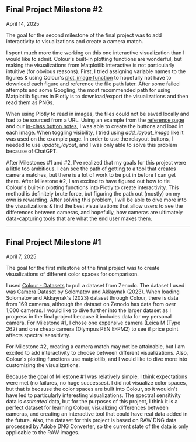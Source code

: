 ## **Final Project Milestone #2**

April 14, 2025

The goal for the second milestone of the final project was to add interactivity to visualizations and create a camera match.

I spent much more time working on this one interactive visualization than I would like to admit. Colour's built-in plotting functions are wonderful, but making the visualizations from Matplotlib interactive is not particularly intuitive (for obvious reasons). First, I tried assigning variable names to the figures & using Colour's [plot_image function](https://colour.readthedocs.io/en/latest/generated/colour.plotting.plot_image.html#colour.plotting.plot_image) to hopefully not have to download each figure and reference the file path later. After some failed attempts and some Googling, the most recommended path for using Matplotlib figures in Plotly is to download/export the visualizations and then read them as PNGs.

When using Plotly to read in images, the files could not be saved locally and had to be sourced from a URL. Using an example from the [reference page](https://plotly.com/python/images/#zoom-on-static-images) and our [in-class button notes](https://github.com/dataesilva/indata_sp25/blob/main/plotly-buttons-prep.ipynb), I was able to create the buttons and load in each image. When toggling visibility, I tried using *add_layout_image* like it was used on the example page. In order to use the relayout buttons, I needed to use *update_layout*, and I was only able to solve this problem because of ChatGPT.

After Milestones #1 and #2, I've realized that my goals for this project were a little too ambitious. I can see the path of getting to a tool that creates camera matches, but there is a lot of work to be put in before I can get there. After Milestone #2, I am excited to have figured out how to tie Colour's built-in plotting functions into Plotly to create interactivity. This method is definitely brute force, but figuring the path out (mostly) on my own is rewarding. After solving this problem, I will be able to dive more into the visualizations & find the best visualizations that allow users to see the differences between cameras, and hopefully, how cameras are ultimately data-capturing tools that are what the end user makes them.

***

## **Final Project Milestone #1**

April 7, 2025

The goal for the first milestone of the final project was to create visualizations of different color spaces for comparison.

I used [Colour - Datasets](https://github.com/colour-science/colour-datasets) to pull a dataset from Zenodo. The dataset I used was [Camera Dataset](https://zenodo.org/records/8314702) by Solomatov and Akkaynak (2023)[](https://color-lab-eilat.github.io/Spectral-sensitivity-estimation-web/). When loading  Solomatov and Akkaynak's (2023) dataset through  Colour, there is data from 169 cameras, although the dataset on Zenodo has data from over 1,000 cameras. I would like to dive further into the larger dataset as I progress in the final project because it includes data for my personal camera. For Milestone #1, I chose one expensive camera (Leica M (Type 262) and one cheap camera (Olympus PEN E-PM2) to see if price point affects spectral sensitivity.

For Milestone #2, creating a camera match may not be attainable, but I am excited to add interactivity to choose between different visualizations. Also, Colour's plotting functions use matplotlib, and I would like to dive more into customizing the visualizations.

Because the goal of Milestone #1 was relatively simple, I think expectations were met (no failures, no huge successes). I did not visualize color spaces, but that is because the color spaces are built into Colour, so it wouldn't have led to particularly interesting visualizations. The spectral sensitivity data is *estimated* data, but for the purposes of this project, I think it is a perfect dataset for learning Colour, visualizing differences between cameras, and creating an interactive tool that could have real data added in the future. Also, the dataset for this project is based on RAW DNG data processed by Adobe DNG Converter, so the current state of the data is only applicable to the RAW images.
